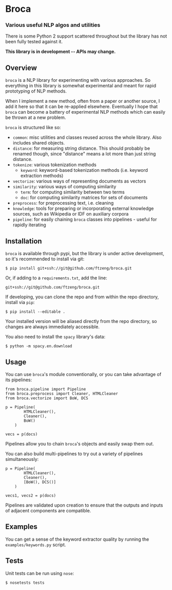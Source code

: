 # Broca
### Various useful NLP algos and utilities

There is some Python 2 support scattered throughout but the library has not been fully tested against it.

**This library is in development -- APIs may change.**


## Overview

`broca` is a NLP library for experimenting with various approaches. So everything in this library is somewhat experimental and meant for rapid prototyping of NLP methods.

When I implement a new method, often from a paper or another source, I add it here so that it can be re-applied elsewhere.
Eventually I hope that `broca` can become a battery of experimental NLP methods which can easily be thrown at a new problem.

`broca` is structured like so:

- `common`: misc utilities and classes reused across the whole library. Also includes shared objects.
- `distance`: for measuring string distance. This should probably be renamed though, since "distance" means a lot more than just string distance.
- `tokenize`: various tokenization methods
    - `keyword`: keyword-based tokenization methods (i.e. keyword extraction methods)
- `vectorize`: various ways of representing documents as vectors
- `similarity`: various ways of computing similarity
    - `term`: for computing similarity between two terms
    - `doc`: for computing similarity matrices for sets of documents
- `preprocess`: for preprocessing text, i.e. cleaning
- `knowledge`: tools for preparing or incorporating external knowledge sources, such as Wikipedia or IDF on auxiliary corpora
- `pipeline`: for easily chaining `broca` classes into pipelines - useful for rapidly iterating


## Installation

`broca` is available through pypi, but the library is under active development, so it's recommended to install via git:

    $ pip install git+ssh://git@github.com/ftzeng/broca.git

Or, if adding to a `requirements.txt`, add the line:

    git+ssh://git@github.com/ftzeng/broca.git

If developing, you can clone the repo and from within the repo directory, install via `pip`:

    $ pip install --editable .

Your installed version will be aliased directly from the repo directory, so changes are always immediately accessible.

You also need to install the `spacy` library's data:

    $ python -m spacy.en.download


## Usage

You can use `broca`'s module conventionally, or you can take advantage of its pipelines:

    from broca.pipeline import Pipeline
    from broca.preprocess import Cleaner, HTMLCleaner
    from broca.vectorize import BoW, DCS

    p = Pipeline(
            HTMLCleaner(),
            Cleaner(),
            BoW()
        )

    vecs = p(docs)

Pipelines allow you to chain `broca`'s objects and easily swap them out.

You can also build multi-pipelines to try out a variety of pipelines simultaneously:

    p = Pipeline(
            HTMLCleaner(),
            Cleaner(),
            [BoW(), DCS()]
        )

    vecs1, vecs2 = p(docs)

Pipelines are validated upon creation to ensure that the outputs and inputs of adjacent components are compatible.


## Examples

You can get a sense of the keyword extractor quality by running the `examples/keywords.py` script.


## Tests

Unit tests can be run using `nose`:

    $ nosetests tests
